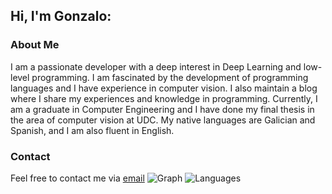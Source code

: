 ## Hi, I'm Gonzalo:

### About Me

I am a passionate developer with a deep interest in Deep Learning and low-level programming. I am fascinated by the development of programming languages and I have experience in computer vision. I also maintain a blog where I share my experiences and knowledge in programming. Currently, I am a graduate in Computer Engineering and I have done my final thesis in the area of computer vision at UDC. My native languages are Galician and Spanish, and I am also fluent in English.

### Contact

Feel free to contact me via [email](mailto:gonzalo.silvalde@gmail.com)
![Graph](https://github-readme-activity-graph.vercel.app/graph?username=Gonzalosilvalde&theme=github)
![Languages](https://github-readme-stats.vercel.app/api/top-langs/?username=Gonzalosilvalde&layout=compact&theme=dark)
